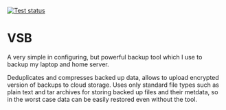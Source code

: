 [![Test status](https://github.com/KonishchevDmitry/vsb/actions/workflows/test.yml/badge.svg)](https://github.com/KonishchevDmitry/vsb/actions/workflows/test.yml)

# VSB

A very simple in configuring, but powerful backup tool which I use to backup my laptop and home server. 

Deduplicates and compresses backed up data, allows to upload encrypted version of backups to cloud storage. Uses only standard file types such as plain text and tar archives for storing backed up files and their metdata, so in the worst case data can be easily restored even without the tool.
